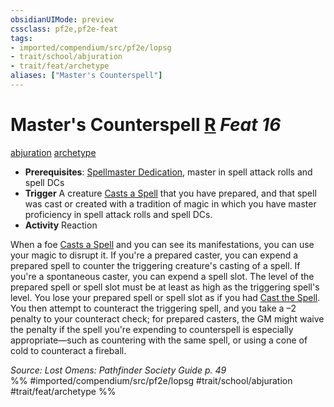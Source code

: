 ```yaml
---
obsidianUIMode: preview
cssclass: pf2e,pf2e-feat
tags:
- imported/compendium/src/pf2e/lopsg
- trait/school/abjuration
- trait/feat/archetype
aliases: ["Master's Counterspell"]
---
```

# Master's Counterspell  [R](chapter-9-playing-the-game.md#Actions "Reaction") *Feat 16*  
[abjuration](abjuration.md)  [archetype](archetype.md)  

- **Prerequisites**: [Spellmaster Dedication](spellmaster-dedication-locg.md), master in spell attack rolls and spell DCs
- **Trigger** A creature [Casts a Spell](cast-a-spell.md) that you have prepared, and that spell was cast or created with a tradition of magic in which you have master proficiency in spell attack rolls and spell DCs.
- **Activity** Reaction

When a foe [Casts a Spell](cast-a-spell.md) and you can see its manifestations, you can use your magic to disrupt it. If you're a prepared caster, you can expend a prepared spell to counter the triggering creature's casting of a spell. If you're a spontaneous caster, you can expend a spell slot. The level of the prepared spell or spell slot must be at least as high as the triggering spell's level. You lose your prepared spell or spell slot as if you had [Cast the Spell](cast-a-spell.md). You then attempt to counteract the triggering spell, and you take a –2 penalty to your counteract check; for prepared casters, the GM might waive the penalty if the spell you're expending to counterspell is especially appropriate—such as countering with the same spell, or using a cone of cold to counteract a fireball.

*Source: Lost Omens: Pathfinder Society Guide p. 49*  
%% #imported/compendium/src/pf2e/lopsg #trait/school/abjuration #trait/feat/archetype %%